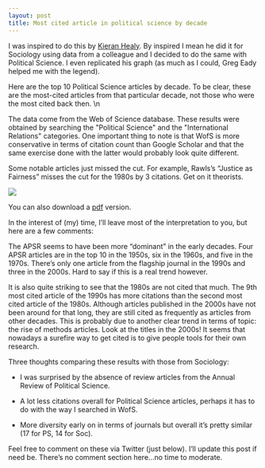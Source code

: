 ```yaml
---
layout: post
title: Most cited article in political science by decade
---
```


I was inspired to do this by <a href="http://kieranhealy.org" class="external">Kieran Healy</a>. By inspired I mean he did it for Sociology using data from a colleague and I decided to do the same with Political Science. I even replicated his graph (as much as I could, Greg Eady helped me with the legend).

Here are the top 10 Political Science articles by decade. To be clear, these are the most-cited articles from that particular decade, not those who were the most cited back then. \n

The data come from the Web of Science database. These results were obtained by searching the "Political Science" and the "International Relations" categories. One important thing to note is that WofS is more conservative in terms of citation count than Google Scholar and that the same exercise done with the latter would probably look quite different.

Some notable articles just missed the cut. For example, Rawls’s “Justice as Fairness” misses the cut for the 1980s by 3 citations. Get on it theorists.

<img src="{{ site.url }}/assets/PSCite.jpg">

You can also download a <a href="{{ site.baseurl }}/assets/PScite.pdf" class="external">pdf</a> version.

In the interest of (my) time, I’ll leave most of the interpretation to you, but here are a few comments:

The APSR seems to have been more “dominant” in the early decades. Four APSR articles are in the top 10  in the 1950s, six in the 1960s, and five in the 1970s. There’s only one article from the flagship journal in the 1990s and three in the 2000s. Hard to say if this is a real trend however.

It is also quite striking to see that the 1980s are not cited that much. The 9th most cited article of the 1990s has more citations than the second most cited article of the 1980s. Although articles published in the 2000s have not been around for that long, they are still cited as frequently as articles from other decades. This is probably due to  another clear trend in terms of topic: the rise of methods articles. Look at the titles in the 2000s! It seems that nowadays a surefire way to get cited is to give people tools for their own research.

Three thoughts comparing these results with those from Sociology:

* I was surprised by the absence of review articles from the Annual Review of Political Science.

* A lot less citations overall for Political Science articles, perhaps it has to do with the way I searched in WofS.

* More diversity early on in terms of journals but overall it’s pretty similar (17 for PS, 14 for Soc).

Feel free to comment on these via Twitter (just below). I’ll update this post if need be. There’s no comment section here…no time to moderate.
